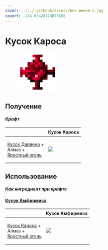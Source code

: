 ```yaml
---
cover: ../../.gitbook/assets/Без имени-2.jpg
coverY: -234.63428174878555
---
```


# Кусок Кароса

<figure><img src="../../.gitbook/assets/karos_lump_128.png" alt=""><figcaption></figcaption></figure>

## Получение

#### _Крафт_

| ㅤ                                                                                                           |  Кусок Кароса                              |
| ----------------------------------------------------------------------------------------------------------- | ------------------------------------------ |
| <p><a href="darven_lump.md">Кусок Дарвена</a> +<br>Алмаз +<br><a href="fury_fire.md">Яростный огонь</a></p> | ![](../../.gitbook/assets/karos\_lump.png) |

## Использование

#### _Как ингредиент при крафте_

#### [Кусок Амфирмиса](amthirmis_lump.md)

| ㅤ                                                                                                         |  Кусок Амфирмиса                               |
| --------------------------------------------------------------------------------------------------------- | ---------------------------------------------- |
| <p><a href="karos_lump.md">Кусок Кароса</a> +<br>Алмаз +<br><a href="fury_fire.md">Яростный огонь</a></p> | ![](../../.gitbook/assets/amthirmis\_lump.png) |

